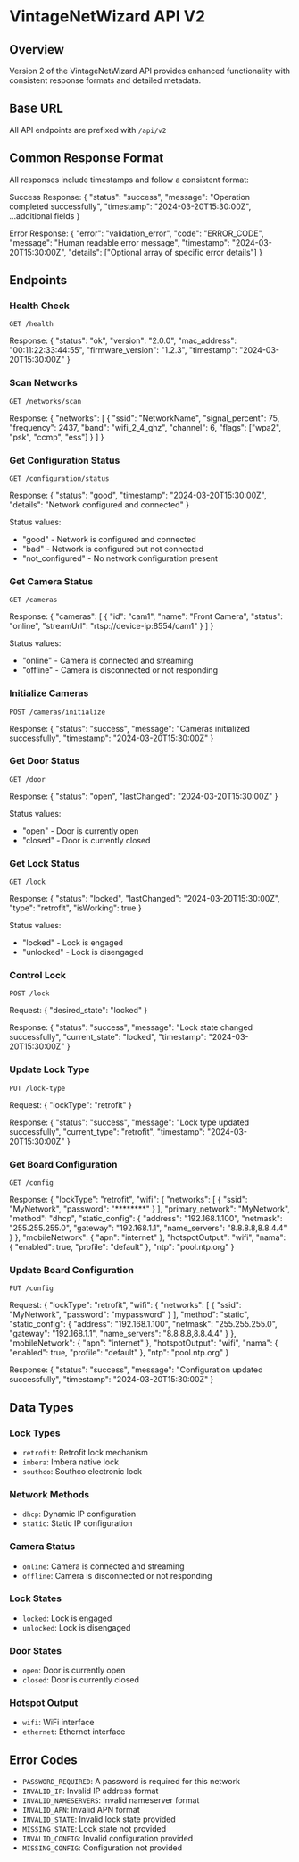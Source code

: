 # VintageNetWizard API V2

## Overview
Version 2 of the VintageNetWizard API provides enhanced functionality with consistent response formats and detailed metadata.

## Base URL
All API endpoints are prefixed with `/api/v2`

## Common Response Format
All responses include timestamps and follow a consistent format:

Success Response:
    {
      "status": "success",
      "message": "Operation completed successfully",
      "timestamp": "2024-03-20T15:30:00Z",
      ...additional fields
    }

Error Response:
    {
      "error": "validation_error",
      "code": "ERROR_CODE",
      "message": "Human readable error message",
      "timestamp": "2024-03-20T15:30:00Z",
      "details": ["Optional array of specific error details"]
    }

## Endpoints

### Health Check
`GET /health`

Response:
    {
      "status": "ok",
      "version": "2.0.0",
      "mac_address": "00:11:22:33:44:55",
      "firmware_version": "1.2.3",
      "timestamp": "2024-03-20T15:30:00Z"
    }

### Scan Networks
`GET /networks/scan`

Response:
    {
      "networks": [
        {
          "ssid": "NetworkName",
          "signal_percent": 75,
          "frequency": 2437,
          "band": "wifi_2_4_ghz",
          "channel": 6,
          "flags": ["wpa2", "psk", "ccmp", "ess"]
        }
      ]
    }

### Get Configuration Status
`GET /configuration/status`

Response:
    {
      "status": "good",
      "timestamp": "2024-03-20T15:30:00Z",
      "details": "Network configured and connected"
    }

Status values:
- "good" - Network is configured and connected
- "bad" - Network is configured but not connected
- "not_configured" - No network configuration present

### Get Camera Status
`GET /cameras`

Response:
    {
      "cameras": [
        {
          "id": "cam1",
          "name": "Front Camera",
          "status": "online",
          "streamUrl": "rtsp://device-ip:8554/cam1"
        }
      ]
    }

Status values:
- "online" - Camera is connected and streaming
- "offline" - Camera is disconnected or not responding

### Initialize Cameras
`POST /cameras/initialize`

Response:
    {
      "status": "success",
      "message": "Cameras initialized successfully",
      "timestamp": "2024-03-20T15:30:00Z"
    }

### Get Door Status
`GET /door`

Response:
    {
      "status": "open",
      "lastChanged": "2024-03-20T15:30:00Z"
    }

Status values:
- "open" - Door is currently open
- "closed" - Door is currently closed

### Get Lock Status
`GET /lock`

Response:
    {
      "status": "locked",
      "lastChanged": "2024-03-20T15:30:00Z",
      "type": "retrofit",
      "isWorking": true
    }

Status values:
- "locked" - Lock is engaged
- "unlocked" - Lock is disengaged

### Control Lock
`POST /lock`

Request:
    {
      "desired_state": "locked"
    }

Response:
    {
      "status": "success",
      "message": "Lock state changed successfully",
      "current_state": "locked",
      "timestamp": "2024-03-20T15:30:00Z"
    }

### Update Lock Type
`PUT /lock-type`

Request:
    {
      "lockType": "retrofit"
    }

Response:
    {
      "status": "success",
      "message": "Lock type updated successfully",
      "current_type": "retrofit",
      "timestamp": "2024-03-20T15:30:00Z"
    }

### Get Board Configuration
`GET /config`

Response:
    {
      "lockType": "retrofit",
      "wifi": {
        "networks": [
          {
            "ssid": "MyNetwork",
            "password": "********"
          }
        ],
        "primary_network": "MyNetwork",
        "method": "dhcp",
        "static_config": {
          "address": "192.168.1.100",
          "netmask": "255.255.255.0",
          "gateway": "192.168.1.1",
          "name_servers": "8.8.8.8,8.8.4.4"
        }
      },
      "mobileNetwork": {
        "apn": "internet"
      },
      "hotspotOutput": "wifi",
      "nama": {
        "enabled": true,
        "profile": "default"
      },
      "ntp": "pool.ntp.org"
    }

### Update Board Configuration
`PUT /config`

Request:
    {
      "lockType": "retrofit",
      "wifi": {
        "networks": [
          {
            "ssid": "MyNetwork",
            "password": "mypassword"
          }
        ],
        "method": "static",
        "static_config": {
          "address": "192.168.1.100",
          "netmask": "255.255.255.0",
          "gateway": "192.168.1.1",
          "name_servers": "8.8.8.8,8.8.4.4"
        }
      },
      "mobileNetwork": {
        "apn": "internet"
      },
      "hotspotOutput": "wifi",
      "nama": {
        "enabled": true,
        "profile": "default"
      },
      "ntp": "pool.ntp.org"
    }

Response:
    {
      "status": "success",
      "message": "Configuration updated successfully",
      "timestamp": "2024-03-20T15:30:00Z"
    }

## Data Types

### Lock Types
- `retrofit`: Retrofit lock mechanism
- `imbera`: Imbera native lock
- `southco`: Southco electronic lock

### Network Methods
- `dhcp`: Dynamic IP configuration
- `static`: Static IP configuration

### Camera Status
- `online`: Camera is connected and streaming
- `offline`: Camera is disconnected or not responding

### Lock States
- `locked`: Lock is engaged
- `unlocked`: Lock is disengaged

### Door States
- `open`: Door is currently open
- `closed`: Door is currently closed

### Hotspot Output
- `wifi`: WiFi interface
- `ethernet`: Ethernet interface

## Error Codes

- `PASSWORD_REQUIRED`: A password is required for this network
- `INVALID_IP`: Invalid IP address format
- `INVALID_NAMESERVERS`: Invalid nameserver format
- `INVALID_APN`: Invalid APN format
- `INVALID_STATE`: Invalid lock state provided
- `MISSING_STATE`: Lock state not provided
- `INVALID_CONFIG`: Invalid configuration provided
- `MISSING_CONFIG`: Configuration not provided